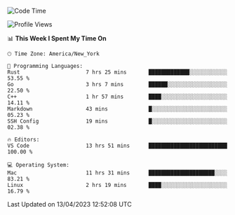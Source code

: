 <!--START_SECTION:waka-->
![Code Time](http://img.shields.io/badge/Code%20Time-315%20hrs%2031%20mins-blue)

![Profile Views](http://img.shields.io/badge/Profile%20Views-4-blue)

📊 **This Week I Spent My Time On** 

```text
🕑︎ Time Zone: America/New_York

💬 Programming Languages: 
Rust                     7 hrs 25 mins       █████████████░░░░░░░░░░░░   53.55 % 
Go                       3 hrs 7 mins        ██████░░░░░░░░░░░░░░░░░░░   22.50 % 
C++                      1 hr 57 mins        ████░░░░░░░░░░░░░░░░░░░░░   14.11 % 
Markdown                 43 mins             █░░░░░░░░░░░░░░░░░░░░░░░░   05.23 % 
SSH Config               19 mins             █░░░░░░░░░░░░░░░░░░░░░░░░   02.38 % 

🔥 Editors: 
VS Code                  13 hrs 51 mins      █████████████████████████   100.00 % 

💻 Operating System: 
Mac                      11 hrs 31 mins      █████████████████████░░░░   83.21 % 
Linux                    2 hrs 19 mins       ████░░░░░░░░░░░░░░░░░░░░░   16.79 % 
```


 Last Updated on 13/04/2023 12:52:08 UTC
<!--END_SECTION:waka-->
